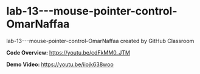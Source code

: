 # lab-13---mouse-pointer-control-OmarNaffaa
lab-13---mouse-pointer-control-OmarNaffaa created by GitHub Classroom

<b> Code Overview: </b> https://youtu.be/cdFkMM0_JTM

<b> Demo Video: </b> https://youtu.be/iiojk638woo
